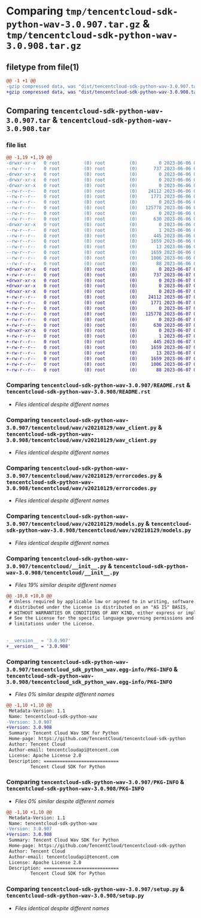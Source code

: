 # Comparing `tmp/tencentcloud-sdk-python-wav-3.0.907.tar.gz` & `tmp/tencentcloud-sdk-python-wav-3.0.908.tar.gz`

## filetype from file(1)

```diff
@@ -1 +1 @@
-gzip compressed data, was "dist/tencentcloud-sdk-python-wav-3.0.907.tar", last modified: Tue Jun  6 02:39:26 2023, max compression
+gzip compressed data, was "dist/tencentcloud-sdk-python-wav-3.0.908.tar", last modified: Wed Jun  7 00:36:48 2023, max compression
```

## Comparing `tencentcloud-sdk-python-wav-3.0.907.tar` & `tencentcloud-sdk-python-wav-3.0.908.tar`

### file list

```diff
@@ -1,19 +1,19 @@
-drwxr-xr-x   0 root         (0) root         (0)        0 2023-06-06 02:39:26.000000 tencentcloud-sdk-python-wav-3.0.907/
--rw-r--r--   0 root         (0) root         (0)      737 2023-06-06 02:39:26.000000 tencentcloud-sdk-python-wav-3.0.907/README.rst
-drwxr-xr-x   0 root         (0) root         (0)        0 2023-06-06 02:39:26.000000 tencentcloud-sdk-python-wav-3.0.907/tencentcloud/
-drwxr-xr-x   0 root         (0) root         (0)        0 2023-06-06 02:39:26.000000 tencentcloud-sdk-python-wav-3.0.907/tencentcloud/wav/
-drwxr-xr-x   0 root         (0) root         (0)        0 2023-06-06 02:39:26.000000 tencentcloud-sdk-python-wav-3.0.907/tencentcloud/wav/v20210129/
--rw-r--r--   0 root         (0) root         (0)    24112 2023-06-06 02:39:26.000000 tencentcloud-sdk-python-wav-3.0.907/tencentcloud/wav/v20210129/wav_client.py
--rw-r--r--   0 root         (0) root         (0)     1771 2023-06-06 02:39:26.000000 tencentcloud-sdk-python-wav-3.0.907/tencentcloud/wav/v20210129/errorcodes.py
--rw-r--r--   0 root         (0) root         (0)        0 2023-06-06 02:39:26.000000 tencentcloud-sdk-python-wav-3.0.907/tencentcloud/wav/v20210129/__init__.py
--rw-r--r--   0 root         (0) root         (0)   125778 2023-06-06 02:39:26.000000 tencentcloud-sdk-python-wav-3.0.907/tencentcloud/wav/v20210129/models.py
--rw-r--r--   0 root         (0) root         (0)        0 2023-06-06 02:39:26.000000 tencentcloud-sdk-python-wav-3.0.907/tencentcloud/wav/__init__.py
--rw-r--r--   0 root         (0) root         (0)      630 2023-06-06 02:39:26.000000 tencentcloud-sdk-python-wav-3.0.907/tencentcloud/__init__.py
-drwxr-xr-x   0 root         (0) root         (0)        0 2023-06-06 02:39:26.000000 tencentcloud-sdk-python-wav-3.0.907/tencentcloud_sdk_python_wav.egg-info/
--rw-r--r--   0 root         (0) root         (0)        1 2023-06-06 02:39:26.000000 tencentcloud-sdk-python-wav-3.0.907/tencentcloud_sdk_python_wav.egg-info/dependency_links.txt
--rw-r--r--   0 root         (0) root         (0)      445 2023-06-06 02:39:26.000000 tencentcloud-sdk-python-wav-3.0.907/tencentcloud_sdk_python_wav.egg-info/SOURCES.txt
--rw-r--r--   0 root         (0) root         (0)     1659 2023-06-06 02:39:26.000000 tencentcloud-sdk-python-wav-3.0.907/tencentcloud_sdk_python_wav.egg-info/PKG-INFO
--rw-r--r--   0 root         (0) root         (0)       13 2023-06-06 02:39:26.000000 tencentcloud-sdk-python-wav-3.0.907/tencentcloud_sdk_python_wav.egg-info/top_level.txt
--rw-r--r--   0 root         (0) root         (0)     1659 2023-06-06 02:39:26.000000 tencentcloud-sdk-python-wav-3.0.907/PKG-INFO
--rw-r--r--   0 root         (0) root         (0)     1006 2023-06-06 02:39:26.000000 tencentcloud-sdk-python-wav-3.0.907/setup.py
--rw-r--r--   0 root         (0) root         (0)       88 2023-06-06 02:39:26.000000 tencentcloud-sdk-python-wav-3.0.907/setup.cfg
+drwxr-xr-x   0 root         (0) root         (0)        0 2023-06-07 00:36:48.000000 tencentcloud-sdk-python-wav-3.0.908/
+-rw-r--r--   0 root         (0) root         (0)      737 2023-06-07 00:36:48.000000 tencentcloud-sdk-python-wav-3.0.908/README.rst
+drwxr-xr-x   0 root         (0) root         (0)        0 2023-06-07 00:36:48.000000 tencentcloud-sdk-python-wav-3.0.908/tencentcloud/
+drwxr-xr-x   0 root         (0) root         (0)        0 2023-06-07 00:36:48.000000 tencentcloud-sdk-python-wav-3.0.908/tencentcloud/wav/
+drwxr-xr-x   0 root         (0) root         (0)        0 2023-06-07 00:36:48.000000 tencentcloud-sdk-python-wav-3.0.908/tencentcloud/wav/v20210129/
+-rw-r--r--   0 root         (0) root         (0)    24112 2023-06-07 00:36:48.000000 tencentcloud-sdk-python-wav-3.0.908/tencentcloud/wav/v20210129/wav_client.py
+-rw-r--r--   0 root         (0) root         (0)     1771 2023-06-07 00:36:48.000000 tencentcloud-sdk-python-wav-3.0.908/tencentcloud/wav/v20210129/errorcodes.py
+-rw-r--r--   0 root         (0) root         (0)        0 2023-06-07 00:36:48.000000 tencentcloud-sdk-python-wav-3.0.908/tencentcloud/wav/v20210129/__init__.py
+-rw-r--r--   0 root         (0) root         (0)   125778 2023-06-07 00:36:48.000000 tencentcloud-sdk-python-wav-3.0.908/tencentcloud/wav/v20210129/models.py
+-rw-r--r--   0 root         (0) root         (0)        0 2023-06-07 00:36:48.000000 tencentcloud-sdk-python-wav-3.0.908/tencentcloud/wav/__init__.py
+-rw-r--r--   0 root         (0) root         (0)      630 2023-06-07 00:36:48.000000 tencentcloud-sdk-python-wav-3.0.908/tencentcloud/__init__.py
+drwxr-xr-x   0 root         (0) root         (0)        0 2023-06-07 00:36:48.000000 tencentcloud-sdk-python-wav-3.0.908/tencentcloud_sdk_python_wav.egg-info/
+-rw-r--r--   0 root         (0) root         (0)        1 2023-06-07 00:36:48.000000 tencentcloud-sdk-python-wav-3.0.908/tencentcloud_sdk_python_wav.egg-info/dependency_links.txt
+-rw-r--r--   0 root         (0) root         (0)      445 2023-06-07 00:36:48.000000 tencentcloud-sdk-python-wav-3.0.908/tencentcloud_sdk_python_wav.egg-info/SOURCES.txt
+-rw-r--r--   0 root         (0) root         (0)     1659 2023-06-07 00:36:48.000000 tencentcloud-sdk-python-wav-3.0.908/tencentcloud_sdk_python_wav.egg-info/PKG-INFO
+-rw-r--r--   0 root         (0) root         (0)       13 2023-06-07 00:36:48.000000 tencentcloud-sdk-python-wav-3.0.908/tencentcloud_sdk_python_wav.egg-info/top_level.txt
+-rw-r--r--   0 root         (0) root         (0)     1659 2023-06-07 00:36:48.000000 tencentcloud-sdk-python-wav-3.0.908/PKG-INFO
+-rw-r--r--   0 root         (0) root         (0)     1006 2023-06-07 00:36:48.000000 tencentcloud-sdk-python-wav-3.0.908/setup.py
+-rw-r--r--   0 root         (0) root         (0)       88 2023-06-07 00:36:48.000000 tencentcloud-sdk-python-wav-3.0.908/setup.cfg
```

### Comparing `tencentcloud-sdk-python-wav-3.0.907/README.rst` & `tencentcloud-sdk-python-wav-3.0.908/README.rst`

 * *Files identical despite different names*

### Comparing `tencentcloud-sdk-python-wav-3.0.907/tencentcloud/wav/v20210129/wav_client.py` & `tencentcloud-sdk-python-wav-3.0.908/tencentcloud/wav/v20210129/wav_client.py`

 * *Files identical despite different names*

### Comparing `tencentcloud-sdk-python-wav-3.0.907/tencentcloud/wav/v20210129/errorcodes.py` & `tencentcloud-sdk-python-wav-3.0.908/tencentcloud/wav/v20210129/errorcodes.py`

 * *Files identical despite different names*

### Comparing `tencentcloud-sdk-python-wav-3.0.907/tencentcloud/wav/v20210129/models.py` & `tencentcloud-sdk-python-wav-3.0.908/tencentcloud/wav/v20210129/models.py`

 * *Files identical despite different names*

### Comparing `tencentcloud-sdk-python-wav-3.0.907/tencentcloud/__init__.py` & `tencentcloud-sdk-python-wav-3.0.908/tencentcloud/__init__.py`

 * *Files 19% similar despite different names*

```diff
@@ -10,8 +10,8 @@
 # Unless required by applicable law or agreed to in writing, software
 # distributed under the License is distributed on an "AS IS" BASIS,
 # WITHOUT WARRANTIES OR CONDITIONS OF ANY KIND, either express or implied.
 # See the License for the specific language governing permissions and
 # limitations under the License.
 
 
-__version__ = '3.0.907'
+__version__ = '3.0.908'
```

### Comparing `tencentcloud-sdk-python-wav-3.0.907/tencentcloud_sdk_python_wav.egg-info/PKG-INFO` & `tencentcloud-sdk-python-wav-3.0.908/tencentcloud_sdk_python_wav.egg-info/PKG-INFO`

 * *Files 0% similar despite different names*

```diff
@@ -1,10 +1,10 @@
 Metadata-Version: 1.1
 Name: tencentcloud-sdk-python-wav
-Version: 3.0.907
+Version: 3.0.908
 Summary: Tencent Cloud Wav SDK for Python
 Home-page: https://github.com/TencentCloud/tencentcloud-sdk-python
 Author: Tencent Cloud
 Author-email: tencentcloudapi@tencent.com
 License: Apache License 2.0
 Description: ============================
         Tencent Cloud SDK for Python
```

### Comparing `tencentcloud-sdk-python-wav-3.0.907/PKG-INFO` & `tencentcloud-sdk-python-wav-3.0.908/PKG-INFO`

 * *Files 0% similar despite different names*

```diff
@@ -1,10 +1,10 @@
 Metadata-Version: 1.1
 Name: tencentcloud-sdk-python-wav
-Version: 3.0.907
+Version: 3.0.908
 Summary: Tencent Cloud Wav SDK for Python
 Home-page: https://github.com/TencentCloud/tencentcloud-sdk-python
 Author: Tencent Cloud
 Author-email: tencentcloudapi@tencent.com
 License: Apache License 2.0
 Description: ============================
         Tencent Cloud SDK for Python
```

### Comparing `tencentcloud-sdk-python-wav-3.0.907/setup.py` & `tencentcloud-sdk-python-wav-3.0.908/setup.py`

 * *Files identical despite different names*

